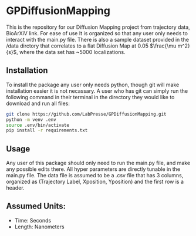 # GPDiffusionMapping
This is the repository for our Diffusion Mapping project from trajectory data, BioArXiV link. For ease of use It is organized so that any user only needs to interact with the main.py file. There is also a sample dataset provided in the /data dirctory that correlates to a flat Diffusion Map at 0.05 $\frac{\mu m^2}{s}$, where the data set has ~5000 localizations.

## Installation

To install the package any user only needs python, though git will make installation easier it is not necassary. A user who has git can simply run the following command in their terminal in the directory they would like to download and run all files:

```bash
git clone https://github.com/LabPresse/GPDiffusionMapping.git
python -m venv .env
source .env/bin/activate
pip install -r requirements.txt
```

## Usage
Any user of this package should only need to run the main.py file, and make any possible edits there. All hyper parameters are directly tunable in the main.py file. The data file is assumed to be a .csv file that has 3 columns, organized as (Trajectory Label, Xposition, Yposition) and the first row is a header.

## Assumed Units:

* Time: Seconds
* Length: Nanometers
